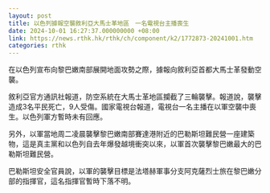 ```yaml
---
layout: post
title: 以色列據報空襲敘利亞大馬士革地區　一名電視台主播喪生
date: 2024-10-01 16:27:37.000000000 +08:00
link: https://news.rthk.hk/rthk/ch/component/k2/1772873-20241001.htm
categories: rthk
---
```


在以色列宣布向黎巴嫩南部展開地面攻勢之際，據報向敘利亞首都大馬士革發動空襲。

敘利亞官方通訊社報道，防空系統在大馬士革地區攔截了三輪襲擊。報道說，襲擊造成3名平民死亡，9人受傷。國家電視台報道，電視台一名主播在以軍空襲中喪生。以色列軍方暫時未有回應。

另外，以軍當地周二凌晨襲擊黎巴嫩南部賽達港附近的巴勒斯坦難民營一座建築物，這是真主黨和以色列自去年爆發越境衝突以來，以軍首次襲擊黎巴嫩最大的巴勒斯坦難民營。

巴勒斯坦安全官員說，以軍的襲擊目標是法塔赫軍事分支阿克薩烈士旅在黎巴嫩分部的指揮官，這名指揮官暫時下落不明。
